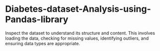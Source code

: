# Diabetes-dataset-Analysis-using-Pandas-library
 Inspect the dataset to understand its structure and content. This involves loading the data, checking for missing values, identifying outliers, and ensuring data types are appropriate.
